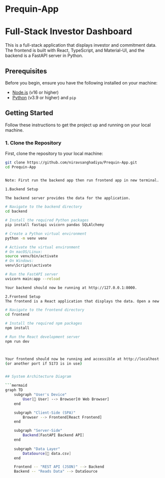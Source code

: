 # Prequin-App
# Full-Stack Investor Dashboard

This is a full-stack application that displays investor and commitment data. The frontend is built with React, TypeScript, and Material-UI, and the backend is a FastAPI server in Python.

## Prerequisites

Before you begin, ensure you have the following installed on your machine:
- [Node.js](https://nodejs.org/) (v16 or higher)
- [Python](https://www.python.org/downloads/) (v3.9 or higher) and `pip`

## Getting Started

Follow these instructions to get the project up and running on your local machine.

### 1. Clone the Repository

First, clone the repository to your local machine:
```bash
git clone https://github.com/niravsanghadiya/Prequin-App.git
cd Prequin-App


Note: First run the backend app then run frontend app in new terminal.

1.Backend Setup

The backend server provides the data for the application.

# Navigate to the backend directory
cd backend

# Install the required Python packages
pip install fastapi uvicorn pandas SQLAlchemy

# Create a Python virtual environment
python -m venv venv

# Activate the virtual environment
# On macOS/Linux:
source venv/bin/activate
# On Windows:
venv\Scripts\activate

# Run the FastAPI server
uvicorn main:app --reload

Your backend should now be running at http://127.0.0.1:8000.

2.Frontend Setup
The frontend is a React application that displays the data. Open a new terminal window for this step.

# Navigate to the frontend directory
cd frontend

# Install the required npm packages
npm install

# Run the React development server
npm run dev



Your frontend should now be running and accessible at http://localhost:5173 
(or another port if 5173 is in use)


## System Architecture Diagram

```mermaid
graph TD
    subgraph "User's Device"
        User[👤 User] --> Browser[🌐 Web Browser]
    end

    subgraph "Client-Side (SPA)"
        Browser --> Frontend[React Frontend]
    end

    subgraph "Server-Side"
        Backend[FastAPI Backend API]
    end
    
    subgraph "Data Layer"
        DataSource[📄 data.csv]
    end

    Frontend -- "REST API (JSON)" --> Backend
    Backend -- "Reads Data" --> DataSource